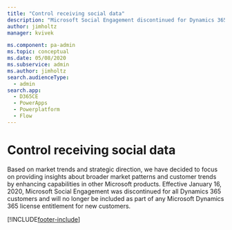 ```yaml
---
title: "Control receiving social data"
description: "Microsoft Social Engagement discontinued for Dynamics 365 customers."
author: jimholtz
manager: kvivek

ms.component: pa-admin
ms.topic: conceptual
ms.date: 05/08/2020
ms.subservice: admin
ms.author: jimholtz
search.audienceType: 
  - admin
search.app:
  - D365CE
  - PowerApps
  - Powerplatform
  - Flow
---
```

# Control receiving social data

Based on market trends and strategic direction, we have decided to focus on providing insights about broader market patterns and customer trends by enhancing capabilities in other Microsoft products.
Effective January 16, 2020, Microsoft Social Engagement was discontinued for all Dynamics 365 customers and will no longer be included as part of any Microsoft Dynamics 365 license entitlement for new customers.


[!INCLUDE[footer-include](../includes/footer-banner.md)]
